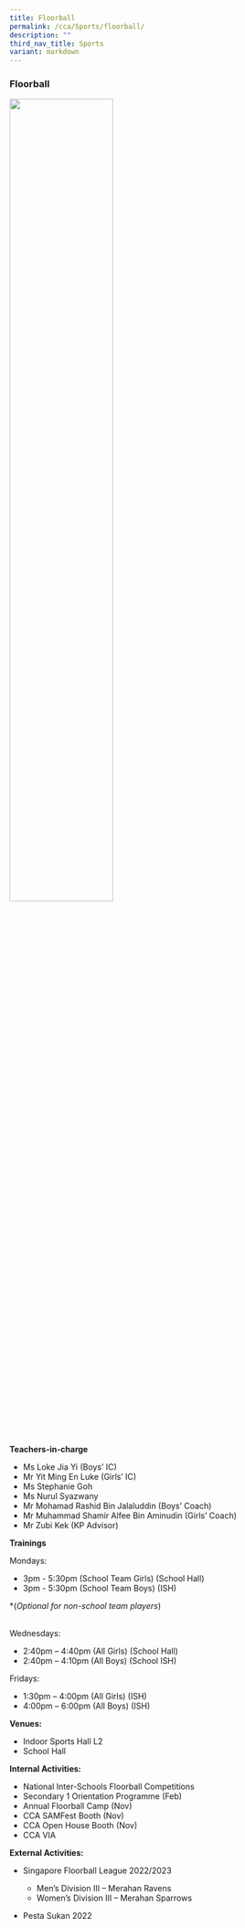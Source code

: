 ```yaml
---
title: Floorball
permalink: /cca/Sports/floorball/
description: ""
third_nav_title: Sports
variant: markdown
---
```

### Floorball

<img src="/images/floorball page.jpg" style="width:60%">


**Teachers-in-charge**

*   Ms Loke Jia Yi (Boys’ IC)
*   Mr Yit Ming En Luke (Girls’ IC)
*   Ms Stephanie Goh
*   Ms Nurul Syazwany 
*   Mr Mohamad Rashid Bin Jalaluddin (Boys’ Coach)
*    Mr Muhammad Shamir Alfee Bin Aminudin (Girls’ Coach)
*    Mr Zubi Kek (KP Advisor)

**Trainings**

Mondays:

*   3pm - 5:30pm (School Team Girls) (School Hall)
*   3pm - 5:30pm (School Team Boys) (ISH)
    
*(*Optional for non-school team players*) <br><br>


Wednesdays:

*   2:40pm – 4:40pm (All Girls) (School Hall)
*   2:40pm – 4:10pm (All Boys) (School ISH)

Fridays:

*   1:30pm – 4:00pm (All Girls) (ISH)
*   4:00pm – 6:00pm (All Boys) (ISH)


**Venues:**

*   Indoor Sports Hall L2
*   School Hall

**Internal Activities:**

*   National Inter-Schools Floorball Competitions
*   Secondary 1 Orientation Programme (Feb)
*   Annual Floorball Camp (Nov)
*   CCA SAMFest Booth (Nov)
*   CCA Open House Booth (Nov)
*   CCA VIA

**External Activities:**

* Singapore Floorball League 2022/2023 
   * Men’s Division III – Merahan Ravens
   * Women’s Division III – Merahan Sparrows

*	Pesta Sukan 2022